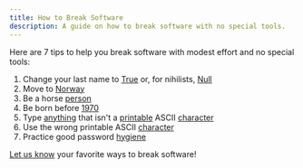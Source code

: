 ```yaml
---
title: How to Break Software
description: A guide on how to break software with no special tools.
---
```


Here are 7 tips to help you break software with modest effort and no special
tools:

1. Change your last name to
   [True](https://twitter.com/RachelTrue/status/1365461618977476610) or, for
   nihilists, [Null](https://www.wired.com/2015/11/null/)
2. Move to
   [Norway](https://hitchdev.com/strictyaml/why/implicit-typing-removed/)
3. Be a horse [person](https://bugs.launchpad.net/mahara/+bug/1615280)
4. Be born before [1970](https://bugs.php.net/bug.php?id=17123)
5. Type
   [anything](https://nakedsecurity.sophos.com/2013/08/30/apple-apps-turned-upside-down-writing-right-to-left-youre-only-6-characters-from-a-crash/)
   that isn't a
   [printable](https://nakedsecurity.sophos.com/2018/02/20/apple-fixes-that-1-character-to-crash-your-mac-and-iphone-bug/)
   ASCII
   [character](https://nakedsecurity.sophos.com/2020/04/28/iphone-word-of-death-could-crash-your-phone-what-you-need-to-know/)
6. Use the wrong printable ASCII
   [character](https://bugzilla.mozilla.org/show_bug.cgi?id=1601905)
7. Practice good password
   [hygiene](https://thenextweb.com/microsoft/2012/09/21/this-ridiculous-microsoft-longer-accepts-long-passwords-shortens/)

[Let us know](https://github.com/mohd-akram/blog/issues/3) your favorite ways
to break software!
